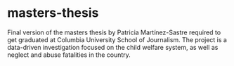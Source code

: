 # masters-thesis

Final version of the masters thesis by Patricia Martínez-Sastre required to get graduated at Columbia University School of Journalism. The project is a data-driven investigation focused on the child welfare system, as well as neglect and abuse fatalities in the country. 
